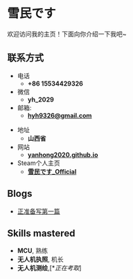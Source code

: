 # 雪民です

欢迎访问我的主页！下面向你介绍一下我吧\~

<!-- .slide -->

## 联系方式

* 电话
  * **+86 15534429326**
* 微信
  * **yh_2029**
* 邮箱:
  * **hyh9326@gmail.com**

<!-- .slide vertical=true -->

* 地址
  * **山西省**
* 网站
  * **[yanhong2020.github.io](https://yanhong2020.github.io/)**
* Steam个人主页
  * **[雪民です_Official](https://steamcommunity.com/profiles/76561198878526637/)**

<!-- .slide -->

## Blogs

* [正准备写第一篇](yanhong2020.github.io)

<!-- .slide -->

## Skills mastered

<!-- .slide vertical=true -->

  * **MCU**, 熟练
  * **无人机执照**, 机长
  * **无人机测绘**,[**正在考取*]
